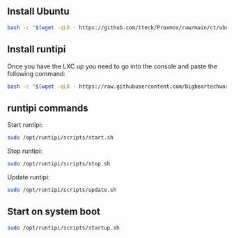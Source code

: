 ## Install Ubuntu

```bash
bash -c "$(wget -qLO - https://github.com/tteck/Proxmox/raw/main/ct/ubuntu.sh)"
```

## Install runtipi

Once you have the LXC up you need to go into the console and paste the following command:

```bash
bash -c "$(wget -qLO - https://raw.githubusercontent.com/bigbeartechworld/big-bear-scripts/master/runtipi/install.sh)"
```

## runtipi commands

Start runtipi:

```bash
sudo /opt/runtipi/scripts/start.sh
```

Stop runtipi:

```bash
sudo /opt/runtipi/scripts/stop.sh
```

Update runtipi:

```bash
sudo /opt/runtipi/scripts/update.sh
```

## Start on system boot

```bash
sudo /opt/runtipi/scripts/startup.sh
```

